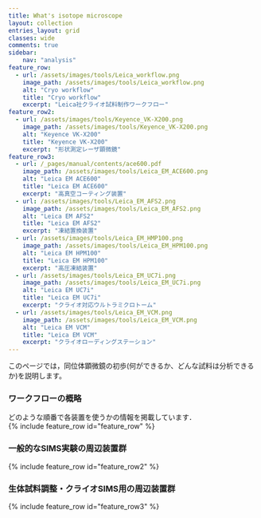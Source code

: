 ```yaml
---
title: What's isotope microscope
layout: collection
entries_layout: grid
classes: wide
comments: true
sidebar: 
    nav: "analysis"
feature_row:
  - url: /assets/images/tools/Leica_workflow.png
    image_path: /assets/images/tools/Leica_workflow.png
    alt: "Cryo workflow"
    title: "Cryo workflow"
    excerpt: "Leica社クライオ試料制作ワークフロー"
feature_row2:
  - url: /assets/images/tools/Keyence_VK-X200.png
    image_path: /assets/images/tools/Keyence_VK-X200.png
    alt: "Keyence VK-X200"
    title: "Keyence VK-X200"
    excerpt: "形状測定レーザ顕微鏡"
feature_row3:
  - url: /_pages/manual/contents/ace600.pdf
    image_path: /assets/images/tools/Leica_EM_ACE600.png
    alt: "Leica EM ACE600"
    title: "Leica EM ACE600"
    excerpt: "高真空コーティング装置"
  - url: /assets/images/tools/Leica_EM_AFS2.png
    image_path: /assets/images/tools/Leica_EM_AFS2.png
    alt: "Leica EM AFS2"
    title: "Leica EM AFS2"
    excerpt: "凍結置換装置"
  - url: /assets/images/tools/Leica_EM_HMP100.png
    image_path: /assets/images/tools/Leica_EM_HPM100.png
    alt: "Leica EM HPM100"
    title: "Leica EM HPM100"
    excerpt: "高圧凍結装置" 
  - url: /assets/images/tools/Leica_EM_UC7i.png
    image_path: /assets/images/tools/Leica_EM_UC7i.png
    alt: "Leica EM UC7i"
    title: "Leica EM UC7i"
    excerpt: "クライオ対応ウルトラミクロトーム"
  - url: /assets/images/tools/Leica_EM_VCM.png
    image_path: /assets/images/tools/Leica_EM_VCM.png
    alt: "Leica EM VCM"
    title: "Leica EM VCM"
    excerpt: "クライオローディングステーション"
---
```

このページでは，同位体顕微鏡の初歩(何ができるか、どんな試料は分析できるか)を説明します。

### ワークフローの概略
どのような順番で各装置を使うかの情報を掲載しています．   
{% include feature_row id="feature_row" %}

### 一般的なSIMS実験の周辺装置群
{% include feature_row id="feature_row2" %}

### 生体試料調整・クライオSIMS用の周辺装置群
{% include feature_row id="feature_row3" %}